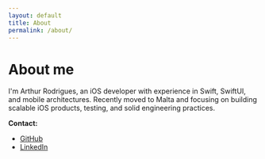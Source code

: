 ```yaml
---
layout: default
title: About
permalink: /about/
---
```


# About me

I'm Arthur Rodrigues, an iOS developer with experience in Swift, SwiftUI, and mobile architectures. Recently moved to Malta and focusing on building scalable iOS products, testing, and solid engineering practices.

**Contact:**  
- [GitHub](https://github.com/ArthurSMR)  
- [LinkedIn](https://www.linkedin.com/in/arthursmr17/)
